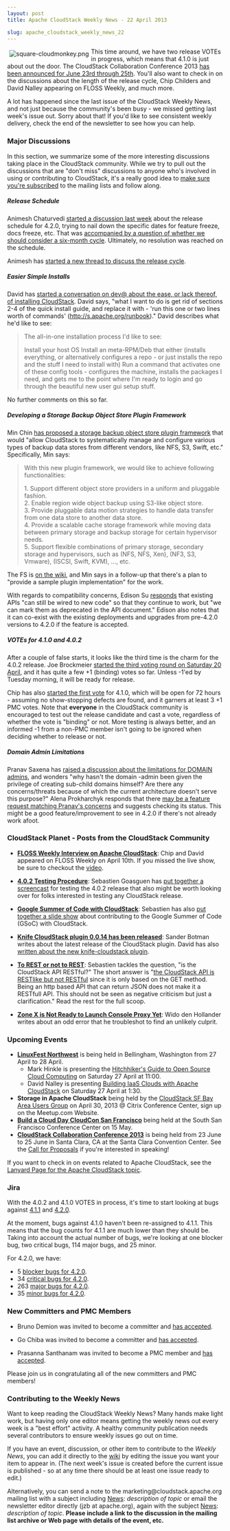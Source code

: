 ```yaml
---
layout: post
title: Apache CloudStack Weekly News - 22 April 2013

slug: apache_cloudstack_weekly_news_22
---
```

<p><a href="/img/imported/ab378739-3c34-48ea-9495-2c49e23e58d6"><img src="/img/imported/ab378739-3c34-48ea-9495-2c49e23e58d6?t=true" alt="square-cloudmonkey.png" align="left" hspace="5" vspace="5"></img></a>This time around, we have two release VOTEs in progress, which means that 4.1.0 is just about out the door. The CloudStack Collaboration Conference 2013 <a href="http://markmail.org/message/uqj2nazm6dcpg7h7" class="external-link" rel="nofollow">has been announced for June 23rd through 25th</a>. You'll also want to check in on the discussions about the length of the release cycle, Chip Childers and David Nalley appearing on FLOSS Weekly, and much more. </p>

<p>A lot has happened since the last issue of the CloudStack Weekly News, and not just because the community's been busy - we missed getting last week's issue out. Sorry about that! If you'd like to see consistent weekly delivery, check the end of the newsletter to see how you can help.</p>

<h3><a name="ApacheCloudStackWeeklyNews-22April2013-MajorDiscussions"></a>Major Discussions</h3>

<p>In this section, we summarize some of the more interesting discussions taking place in the CloudStack community. While we try to pull out the discussions that are "don't miss" discussions to anyone who's involved in using or contributing to CloudStack, it's a really good idea to <a href="http://cloudstack.apache.org/mailing-lists.html" class="external-link" rel="nofollow">make sure you're subscribed</a> to the mailing lists and follow along. </p>

<h5><a name="ApacheCloudStackWeeklyNews-22April2013-ReleaseSchedule"></a>Release Schedule</h5>

<p>Animesh Chaturvedi <a href="http://markmail.org/message/6suq2fhltdvgvcxd" class="external-link" rel="nofollow">started a discussion last week</a> about the release schedule for 4.2.0, trying to nail down the specific dates for feature freeze, docs freeze, etc. That was <a href="http://markmail.org/message/cp23tewephjuxv7f" class="external-link" rel="nofollow">accompanied by a question of whether we should consider a six-month cycle</a>. Ultimately, no resolution was reached on the schedule. </p>

<p>Animesh has <a href="http://markmail.org/message/3ctdwor5hfbpa3vx" class="external-link" rel="nofollow">started a new thread to discuss the release cycle</a>.</p>

<h5><a name="ApacheCloudStackWeeklyNews-22April2013-EasierSimpleInstalls"></a>Easier Simple Installs</h5>

<p>David has <a href="http://markmail.org/message/zvo3t26zjvedblah" class="external-link" rel="nofollow">started a conversation on dev@ about the ease, or lack thereof, of installing CloudStack</a>. David says, "what I want to do is get rid of sections 2-4 of the quick install guide, and replace it with - 'run this one or two lines worth of commands' (<a href="http://s.apache.org/runbook" class="external-link" rel="nofollow">http://s.apache.org/runbook</a>)." David describes what he'd like to see: </p>

<blockquote>
<p>The all-in-one installation process I'd like to see:</p>

<p>Install your host OS Install an meta-RPM/Deb that either (installs everything, or alternatively configures a repo - or just installs the repo and the stuff I need to install with) Run a command that activates one of these config tools - configures the machine, installs the packages I need, and gets me to the point where I'm ready to login and go through the beautiful new user gui setup stuff. </p></blockquote>

<p>No further comments on this so far. </p>

<h5><a name="ApacheCloudStackWeeklyNews-22April2013-DevelopingaStorageBackupObjectStorePluginFramework"></a>Developing a Storage Backup Object Store Plugin Framework</h5>

<p>Min Chin <a href="http://markmail.org/message/cspb6xweeupfvpit" class="external-link" rel="nofollow">has proposed a storage backup object store plugin framework</a> that would "allow CloudStack to systematically manage and configure various types of backup data stores from different vendors, like NFS, S3, Swift, etc." Specifically, Min says:</p>

<blockquote>
<p>With this new plugin framework, we would like to achieve following functionalities: </p>

<p>1. Support different object store providers in a uniform and pluggable fashion. <br/>
2. Enable region wide object backup using S3-like object store. <br/>
3. Provide pluggable data motion strategies to handle data transfer from one data store to another data store. <br/>
4. Provide a scalable cache storage framework while moving data between primary storage and backup storage for certain hypervisor needs.  <br/>
5. Support flexible combinations of primary storage, secondary storage and hypervisors, such as (NFS, NFS, Xen), (NF3, S3, Vmware), (ISCSI, Swift, KVM), ..., etc.</p></blockquote>

<p>The FS is <a href="https://cwiki.apache.org/CLOUDSTACK/storage-backup-object-store-plugin-framework.html" class="external-link" rel="nofollow">on the wiki</a>, and Min says in a follow-up that there's a plan to "provide a sample plugin implementation" for the work.</p>

<p>With regards to compatibility concerns, Edison Su <a href="http://markmail.org/message/sstnaimx62mnyles" class="external-link" rel="nofollow">responds</a> that existing APIs "can still be wired to new code" so that they continue to work, but "we can mark them as deprecated in the API document." Edison also notes that it can co-exist with the existing deployments and upgrades from pre-4.2.0 versions to 4.2.0 if the feature is accepted.</p>

<h5><a name="ApacheCloudStackWeeklyNews-22April2013-VOTEsfor4.1.0and4.0.2"></a>VOTEs for 4.1.0 and 4.0.2</h5>

<p>After a couple of false starts, it looks like the third time is the charm for the 4.0.2 release. Joe Brockmeier <a href="http://markmail.org/message/nfe2lyxj4mjsmxdb" class="external-link" rel="nofollow">started the third voting round on Saturday 20 April</a>, and it has quite a few +1 (binding) votes so far. Unless -1'ed by Tuesday morning, it will be ready for release. </p>

<p>Chip has also <a href="http://markmail.org/thread/vfcje3fs5ilvm47c" class="external-link" rel="nofollow">started the first vote</a> for 4.1.0, which will be open for 72 hours - assuming no show-stopping defects are found, and it garners at least 3 +1 PMC votes. Note that <b>everyone</b> in the CloudStack community is encouraged to test out the release candidate and cast a vote, regardless of whether the vote is "binding" or not. More testing is always better, and an informed -1 from a non-PMC member isn't going to be ignored when deciding whether to release or not. </p>

<h5><a name="ApacheCloudStackWeeklyNews-22April2013-DomainAdminLimitations"></a>Domain Admin Limitations</h5>

<p>Pranav Saxena has <a href="http://markmail.org/message/ucxsapyannat2z6b" class="external-link" rel="nofollow">raised a discussion about the limitations for DOMAIN admins</a>, and wonders "why hasn't the domain -admin been given the privilege of creating sub-child domains himself? Are there any concerns/threats because of which the current architecture doesn't serve this purpose?" Alena Prokharchyk responds that there <a href="http://markmail.org/message/nyzosjot2ov5lb7m" class="external-link" rel="nofollow">may be a feature request matching Pranav's concerns</a> and suggests checking its status. This might be a good feature/improvement to see in 4.2.0 if there's not already work afoot.</p>

<h3><a name="ApacheCloudStackWeeklyNews-22April2013-CloudStackPlanetPostsfromtheCloudStackCommunity"></a>CloudStack Planet - Posts from the CloudStack Community</h3>

<ul>
    <li><b><a href="http://www.chipchilders.com/blog/2013/4/10/floss-weekly-interview-on-apache-cloudstack.html" class="external-link" rel="nofollow">FLOSS Weekly Interview on Apache CloudStack</a></b>: Chip and David appeared on FLOSS Weekly on April 10th. If you missed the live show, be sure to checkout the <a href="http://twit.tv/show/floss-weekly/247" class="external-link" rel="nofollow">video</a>.</li>
</ul>


<ul>
    <li><b><a href="http://www.youtube.com/watch?v=vvgIkF1e1QE" class="external-link" rel="nofollow">4.0.2 Testing Procedure</a></b>: Sebastien Goasguen has <a href="http://www.youtube.com/watch?v=vvgIkF1e1QE" class="external-link" rel="nofollow">put together a screencast</a> for testing the 4.0.2 release that also might be worth looking over for folks interested in testing any CloudStack release.</li>
</ul>


<ul>
    <li><b><a href="http://buildacloud.org/blog/254-google-summer-of-code-2013-with-cloudstack.html" class="external-link" rel="nofollow">Google Summer of Code with CloudStack</a></b>: Sebastien has also <a href="http://buildacloud.org/blog/254-google-summer-of-code-2013-with-cloudstack.html" class="external-link" rel="nofollow">put together a slide show</a> about contributing to the Google Summer of Code (GSoC) with CloudStack.</li>
</ul>


<ul>
    <li><b><a href="http://www.cupfighter.net/index.php/2013/04/knife-cloudstack-plugin-0-0-14-has-been-released-but-what-does-this-mean/" class="external-link" rel="nofollow">Knife CloudStack plugin 0.0.14 has been released</a></b>: Sander Botman writes about the latest release of the CloudStack plugin. David has also <a href="http://buildacloud.org/blog/252-a-new-version-of-the-knife-cloudstack-plugin-appears.html" class="external-link" rel="nofollow">written about the new knife-cloudstack plugin</a>.</li>
</ul>


<ul>
    <li><b><a href="http://buildacloud.org/blog/253-to-rest-or-not-to-rest.html" class="external-link" rel="nofollow">To REST or not to REST</a></b>: Sebastien tackles the question, "is the CloudStack API RESTful?" The short answer is "<a href="http://buildacloud.org/blog/253-to-rest-or-not-to-rest.html" class="external-link" rel="nofollow">the CloudStack API is RESTlike but not RESTful</a> since it is only based on the GET method. Being an http based API that can return JSON does not make it a RESTfull API. This should not be seen as negative criticism but just a clarification." Read the rest for the full scoop.</li>
</ul>


<ul>
    <li><b><a href="http://blog.widodh.nl/2013/04/cloudstack-zone-x-is-is-not-ready-to-launch-console-proxy-yet/" class="external-link" rel="nofollow">Zone X is Not Ready to Launch Console Proxy Yet</a></b>: Wido den Hollander writes about an odd error that he troubleshot to find an unlikely culprit.</li>
</ul>


<h3><a name="ApacheCloudStackWeeklyNews-22April2013-UpcomingEvents"></a>Upcoming Events</h3>

<ul>
    <li><b><a href="http://linuxfestnorthwest.org/" class="external-link" rel="nofollow">LinuxFest Northwest</a></b> is being held in Bellingham, Washington from 27 April to 28 April.
    <ul>
        <li>Mark Hinkle is presenting the <a href="http://linuxfestnorthwest.org/content/hitchikers-guide-open-source-cloud-computing" class="external-link" rel="nofollow">Hitchhiker's Guide to Open Source Cloud Computing</a> on Saturday 27 April at 11:00.</li>
        <li>David Nalley is presenting <a href="http://linuxfestnorthwest.org/content/building-iaas-clouds-apache-cloudstack" class="external-link" rel="nofollow">Building IaaS Clouds with Apache CloudStack</a> on Saturday 27 April at 1:30.</li>
    </ul>
    </li>
    <li><b>Storage in Apache CloudStack</b> being held by the <a href="http://www.meetup.com/CloudStack-SF-Bay-Area-Users-Group/events/108916562/" class="external-link" rel="nofollow">CloudStack SF Bay Area Users Group</a> on April 30, 2013 @ Citrix Conference Center, sign up on the Meetup.com Website.</li>
    <li><b><a href="http://buildacloud.org/about-diy-cloud-computing/cloud-events/viewevent/148-build-a-cloud-day-cloudcon-san-francisco-ca.html" class="external-link" rel="nofollow">Build a Cloud Day CloudCon San Francisco</a></b> being held at the South San Francisco Conference Center on 15 May.</li>
    <li><b><a href="http://cloudstackcollab.net/" class="external-link" rel="nofollow">CloudStack Collaboration Conference 2013</a></b> is being held from 23 June to 25 June in Santa Clara, CA at the Santa Clara Convention Center. See the <a href="http://cloudstackcollab.net/CfP/" class="external-link" rel="nofollow">Call for Proposals</a> if you're interested in speaking!</li>
</ul>


<p>If you want to check in on events related to Apache CloudStack, see the <a href="http://lanyrd.com/topics/apache-cloudstack/" class="external-link" rel="nofollow">Lanyard Page for the Apache CloudStack topic</a>. </p>

<h3><a name="ApacheCloudStackWeeklyNews-22April2013-Jira"></a>Jira</h3>

<p>With the 4.0.2 and 4.1.0 VOTES in process, it's time to start looking at bugs against <a href="https://issues.apache.org/jira/browse/CLOUDSTACK/fixforversion/12324122" class="external-link" rel="nofollow">4.1.1</a> and <a href="https://issues.apache.org/jira/browse/CLOUDSTACK/fixforversion/12323906" class="external-link" rel="nofollow">4.2.0</a>.</p>

<p>At the moment, bugs against 4.1.0 haven't been re-assigned to 4.1.1. This means that the bug counts for 4.1.1 are much lower than they should be. Taking into account the actual number of bugs, we're looking at one blocker bug, two critical bugs, 114 major bugs, and 25 minor.</p>

<p>For 4.2.0, we have:</p>

<ul>
    <li>5 <a href="http://is.gd/blocker_acs420" class="external-link" rel="nofollow">blocker bugs for 4.2.0</a>.</li>
    <li>34 <a href="http://is.gd/critical_acs420" class="external-link" rel="nofollow">critical bugs for 4.2.0</a>.</li>
    <li>263 <a href="http://is.gd/major_acs420" class="external-link" rel="nofollow">major bugs for 4.2.0</a>.</li>
    <li>35 <a href="http://is.gd/minor_acs420" class="external-link" rel="nofollow">minor bugs for 4.2.0</a>.</li>
</ul>


<h3><a name="ApacheCloudStackWeeklyNews-22April2013-NewCommittersandPMCMembers"></a>New Committers and PMC Members</h3>

<ul>
    <li>Bruno Demion was invited to become a committer and <a href="http://markmail.org/search/list:org.apache.incubator.cloudstack-dev+New+Committer:+Bruno+Demion+%28a.k.a+milamber%29" class="external-link" rel="nofollow">has accepted</a>.</li>
</ul>


<ul>
    <li>Go Chiba was invited to become a committer and <a href="http://markmail.org/message/5yn6fbeim33bm7d3" class="external-link" rel="nofollow">has accepted</a>.</li>
</ul>


<ul>
    <li>Prasanna Santhanam was invited to become a PMC member and <a href="http://markmail.org/message/iifnhhkfext3gbve" class="external-link" rel="nofollow">has accepted</a>.</li>
</ul>


<p>Please join us in congratulating all of the new committers and PMC members!</p>

<h3><a name="ApacheCloudStackWeeklyNews-22April2013-ContributingtotheWeeklyNews"></a>Contributing to the Weekly News</h3>

<p>Want to keep reading the CloudStack Weekly News? Many hands make light work, but having only one editor means getting the weekly news out every week is a "best effort" activity. A healthy community publication needs several contributors to ensure weekly issues go out on time.</p>

<p>If you have an event, discussion, or other item to contribute to the <em>Weekly News</em>, you can add it directly to the <a href="https://cwiki.apache.org/confluence/display/CLOUDSTACK/CloudStack+Weekly+News" class="external-link" rel="nofollow">wiki</a> by editing the issue you want your item to appear in. (The next week's issue is created before the current issue is published - so at any time there should be at least one issue ready to edit.) </p>

<p>Alternatively, you can send a note to the marketing@cloudstack.apache.org mailing list with a subject including <a href="" title="News">News</a>: <em>description of topic</em> or email the newsletter editor directly (jzb at apache.org), again with the subject <a href="" title="News">News</a>: <em>description of topic</em>. <b>Please include a link to the discussion in the mailing list archive or Web page with details of the event, etc.</b> </p>
